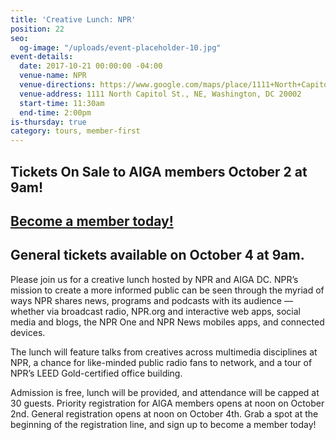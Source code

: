 ```yaml
---
title: 'Creative Lunch: NPR'
position: 22
seo:
  og-image: "/uploads/event-placeholder-10.jpg"
event-details:
  date: 2017-10-21 00:00:00 -04:00
  venue-name: NPR
  venue-directions: https://www.google.com/maps/place/1111+North+Capitol+St+NE,+Washington,+DC+20002/@38.9042312,-77.010582,17z/data=!3m1!4b1!4m5!3m4!1s0x89b7b81f96dde2bf:0xb58a8ff6fb5c9618!8m2!3d38.9042312!4d-77.0083933
  venue-address: 1111 North Capitol St., NE, Washington, DC 20002
  start-time: 11:30am
  end-time: 2:00pm
is-thursday: true
category: tours, member-first
---
```


## Tickets On Sale to AIGA members October 2 at 9am! 

## [Become a member today!](https://dc.aiga.org/membership/membership-rates/)

## General tickets available on October 4 at 9am.

Please join us for a creative lunch hosted by NPR and AIGA DC. NPR’s mission to create a more informed public can be seen through the myriad of ways NPR shares news, programs and podcasts with its audience — whether via broadcast radio, NPR.org and interactive web apps, social media and blogs, the NPR One and NPR News mobiles apps, and connected devices.

The lunch will feature talks from creatives across multimedia disciplines at NPR, a chance for like-minded public radio fans to network, and a tour of NPR’s LEED Gold-certified office building.

Admission is free, lunch will be provided, and attendance will be capped at 30 guests. Priority registration for AIGA members opens at noon on October 2nd. General registration opens at noon on October 4th. Grab a spot at the beginning of the registration line, and sign up to become a member today!